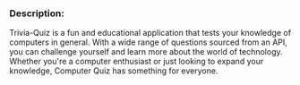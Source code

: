 ### Description:
Trivia-Quiz is a fun and educational application that tests your knowledge of computers in general. With a wide range of questions sourced from an API, you can challenge yourself and learn more about the world of technology. Whether you're a computer enthusiast or just looking to expand your knowledge, Computer Quiz has something for everyone.
